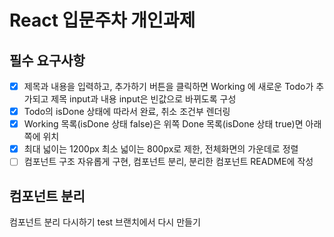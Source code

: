 # React 입문주차 개인과제

## 필수 요구사항

- [x] 제목과 내용을 입력하고, 추가하기 버튼을 클릭하면 Working 에 새로운 Todo가 추가되고 제목 input과 내용 input은 빈값으로 바뀌도록 구성
- [x] Todo의 isDone 상태에 따라서 완료, 취소 조건부 렌더링
- [x] Working 목록(isDone 상태 false)은 위쪽 Done 목록(isDone 상태 true)면 아래쪽에 위치
- [x] 최대 넓이는 1200px 최소 넓이는 800px로 제한, 전체화면의 가운데로 정렬
- [ ] 컴포넌트 구조 자유롭게 구현, 컴포넌트 분리, 분리한 컴포넌트 README에 작성

## 컴포넌트 분리

컴포넌트 분리 다시하기 test 브랜치에서 다시 만들기
